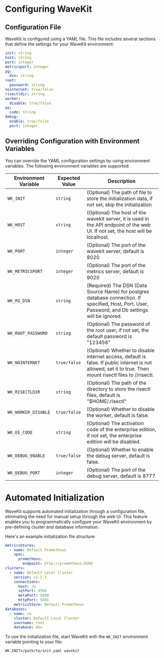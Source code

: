 # Configuring WaveKit

## Configuration File

WaveKit is configured using a YAML file. This file includes several sections that define the settings for your WaveKit environment:

```yaml
init: string
host: string
port: integer
metricsport: integer
pg:
  dsn: string
root:
  password: string
nointernet: true/false
risectldir: string
worker:
  disable: true/false
ee:
  code: string
debug:
  enable: true/false
  port: integer

```

## Overriding Configuration with Environment Variables

You can override the YAML configuration settings by using environment variables. The following environment variables are supported:

| Environment Variable | Expected Value | Description |
|---------------------|----------------|-------------|
| `WK_INIT` | `string` | (Optional) The path of file to store the initialization data, if not set, skip the initialization |
| `WK_HOST` | `string` | (Optional) The host of the wavekit server, it is used in the API endpoint of the web UI. If not set, the host will be localhost. |
| `WK_PORT` | `integer` | (Optional) The port of the wavekit server, default is 8020 |
| `WK_METRICSPORT` | `integer` | (Optional) The port of the metrics server, default is 9020 |
| `WK_PG_DSN` | `string` | (Required) The DSN (Data Source Name) for postgres database connection. If specified, Host, Port, User, Password, and Db settings will be ignored. |
| `WK_ROOT_PASSWORD` | `string` | (Optional) The password of the root user, if not set, the default password is "123456" |
| `WK_NOINTERNET` | `true/false` | (Optional) Whether to disable internet access, default is false. If public internet is not allowed, set it to true. Then mount risectl files to <risectl dir>/<version>/risectl. |
| `WK_RISECTLDIR` | `string` | (Optional) The path of the directory to store the risectl files, default is "$HOME/.risectl" |
| `WK_WORKER_DISABLE` | `true/false` | (Optional) Whether to disable the worker, default is false. |
| `WK_EE_CODE` | `string` | (Optional) The activation code of the enterprise edition, if not set, the enterprise edition will be disabled. |
| `WK_DEBUG_ENABLE` | `true/false` | (Optional) Whether to enable the debug server, default is false. |
| `WK_DEBUG_PORT` | `integer` | (Optional) The port of the debug server, default is 8777 |


# Automated Initialization

WaveKit supports automated initialization through a configuration file, eliminating the need for manual setup through the web UI. This feature enables you to programmatically configure your WaveKit environment by pre-defining cluster and database information.

Here's an example initialization file structure:

```yaml
metricsStores:
  - name: Default Prometheus
    spec:
      prometheus:
        endpoint: http://prometheus:9500
clusters:
  - name: Default Local Cluster
    version: v2.2.1
    connections:
      host: rw
      sqlPort: 4566
      metaPort: 5690
      httpPort: 5691
    metricsStore: Default Prometheus
databases:
  - name: rw
    cluster: Default Local Cluster
    username: root
    database: dev

```

To use the initialization file, start WaveKit with the `WK_INIT` environment variable pointing to your file:

```shell
WK_INIT=/path/to/init.yaml wavekit
```



